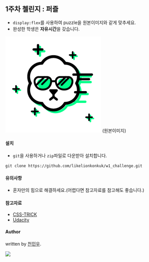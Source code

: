 1주차 첼린지 : 퍼즐
---

- `display:flex`를 사용하여 puzzle을 원본이미지와 같게 맞추세요.
- 완성한 학생은 **자유시간**을 갖습니다.

![](./images/original.png)
(원본이미지)

#### 설치
- `git`을 사용하거나 `zip`파일로 다운받아 설치합니다.
```
git clone https://github.com/likelionkonkuk/w1_challenge.git
```

#### 유의사항
- 혼자만의 힘으로 해결하세요.(어렵다면 참고자료를 참고해도 좋습니다.)

#### 참고자료
- [CSS-TRICK](https://css-tricks.com/snippets/css/a-guide-to-flexbox/)
- [Udacity](https://www.youtube.com/watch?v=Buz0kFWQWjw)

#### Author

written by [천민우](https://project42da.github.io).

![](https://avatars.githubusercontent.com/project42da?v=2&s=100)